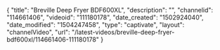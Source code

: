 {
    "title": "Breville Deep Fryer BDF600XL",
    "description": "",
    "channelid": "114661406",
    "videoid": "111180178",
    "date_created": "1502924040",
    "date_modified": "1504247458",
    "type": "captivate",
    "layout": "channelVideo",
    "url": "\/latest-videos\/breville-deep-fryer-bdf600xl\/114661406-111180178"
}